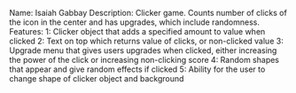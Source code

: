 Name: Isaiah Gabbay
Description: Clicker game. Counts number of clicks of the icon in the center and has upgrades, which include randomness.
Features:
1: Clicker object that adds a specified amount to value when clicked
2: Text on top which returns value of clicks, or non-clicked value
3: Upgrade menu that gives users upgrades when clicked, either increasing the power of the click or increasing non-clicking score
4: Random shapes that appear and give random effects if clicked
5: Ability for the user to change shape of clicker object and background